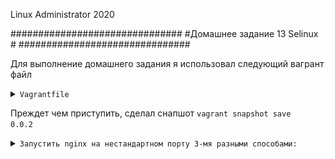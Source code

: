 
Linux Administrator 2020

   ###############################
   #Домашнее задание 13 Selinux  #
   ###############################




Для выполнение домашнего задания я использовал следующий вагрант файл

<details>
<summary><code>Vagrantfile</code></summary>

```
# -*- mode: ruby -*-
# vi: set ft=ruby :
home = ENV['HOME']
ENV["LC_ALL"] = "en_US.UTF-8"

Vagrant.configure(2) do |config|
 config.vm.define "vm-1" do |subconfig|
 subconfig.vm.box = "centos/7"
 subconfig.vm.hostname="rpm"
 subconfig.vm.network :private_network, ip: "192.168.50.11"
 subconfig.vm.provider "virtualbox" do |vb|
 vb.memory = "2024"
 vb.cpus = "1"
 end
 end
 config.vm.provision "ansible" do |ansible|
 ansible.compatibility_mode = "2.0"
 ansible.playbook = "playbook.yml"
end

     end

```

</details>




Преждет чем приступить, сделал снапшот <code>vagrant snapshot save 0.0.2</code>

<details>
<summary><code>Запустить nginx на нестандартном порту 3-мя разными способами:</code></summary>

Первым делом убедимся, что selinux включен

```
[root@selinux ~]# sestatus
SELinux status:                 enabled
SELinuxfs mount:                /sys/fs/selinux
SELinux root directory:         /etc/selinux
Loaded policy name:             targeted
Current mode:                   enforcing
Mode from config file:          enforcing
Policy MLS status:              enabled
Policy deny_unknown status:     allowed
Max kernel policy version:      31
[root@selinux ~]# 


```

Все работает, идем дальше

1) способ ==> Добавление нестандартного порта в имеющийся тип

Наш nginx был устанволен через ansible, поэтому не буду описывать его установку.
Пока он работает на стандартном 80 порту

```
Active Internet connections (servers and established)
Proto Recv-Q Send-Q Local Address           Foreign Address         State       PID/Program name    
tcp        0      0 0.0.0.0:111             0.0.0.0:*               LISTEN      373/rpcbind         
tcp        0      0 0.0.0.0:80              0.0.0.0:*               LISTEN      1182/nginx: master  
tcp        0      0 0.0.0.0:22              0.0.0.0:*               LISTEN      706/sshd            
tcp        0      0 127.0.0.1:25            0.0.0.0:*               LISTEN      939/master          
tcp        0      0 10.0.2.15:22            10.0.2.2:46708          ESTABLISHED 1027/sshd: vagrant  
tcp6       0      0 :::111                  :::*                    LISTEN      373/rpcbind         
tcp6       0      0 :::80                   :::*                    LISTEN      1182/nginx: master  
tcp6       0      0 :::22                   :::*                    LISTEN      706/sshd            
tcp6       0      0 ::1:25                  :::*                    LISTEN      939/master          

```
в конифге nginx.conf изменил порт на 5080, попытался перестартовать выдал ошибку

```
[root@selinux nginx]# systemctl restart nginx
Job for nginx.service failed because the control process exited with error code. See "systemctl status nginx.service" and "journalctl -xe" for details.
[root@selinux nginx]# systemctl status nginx
● nginx.service - The nginx HTTP and reverse proxy server
   Loaded: loaded (/usr/lib/systemd/system/nginx.service; disabled; vendor preset: disabled)
      Active: failed (Result: exit-code) since Sun 2020-07-19 18:46:58 UTC; 7s ago
        Process: 1180 ExecStart=/usr/sbin/nginx (code=exited, status=0/SUCCESS)
          Process: 1241 ExecStartPre=/usr/sbin/nginx -t (code=exited, status=1/FAILURE)
            Process: 1239 ExecStartPre=/usr/bin/rm -f /run/nginx.pid (code=exited, status=0/SUCCESS)
             Main PID: 1182 (code=exited, status=0/SUCCESS)
             
             Jul 19 18:46:58 selinux systemd[1]: Stopped The nginx HTTP and reverse proxy server.
             Jul 19 18:46:58 selinux systemd[1]: Starting The nginx HTTP and reverse proxy server...
             Jul 19 18:46:58 selinux nginx[1241]: nginx: the configuration file /etc/nginx/nginx.conf syntax is ok
             Jul 19 18:46:58 selinux nginx[1241]: nginx: [emerg] bind() to 0.0.0.0:5080 failed (13: Permission denied)
             Jul 19 18:46:58 selinux nginx[1241]: nginx: configuration file /etc/nginx/nginx.conf test failed
             Jul 19 18:46:58 selinux systemd[1]: nginx.service: control process exited, code=exited status=1
             Jul 19 18:46:58 selinux systemd[1]: Failed to start The nginx HTTP and reverse proxy server.
             Jul 19 18:46:58 selinux systemd[1]: Unit nginx.service entered failed state.
             Jul 19 18:46:58 selinux systemd[1]: nginx.service failed.
             

```

Прежде чем приступить установил пакет <code>yum install policycoreutils-python</code> что бы работать с selinux


Далее добавляем правило 
[root@selinux ~]# semanage port -a -t http_port_t -p tcp 5080

 и стартуем наш "nginx" и проверяем

 
```

[root@selinux ~]# systemctl start nginx

[root@selinux ~]# netstat -ntlpa
Active Internet connections (servers and established)
Proto Recv-Q Send-Q Local Address           Foreign Address         State       PID/Program name    
tcp        0      0 0.0.0.0:111             0.0.0.0:*               LISTEN      373/rpcbind         
tcp        0      0 0.0.0.0:22              0.0.0.0:*               LISTEN      706/sshd            
tcp        0      0 0.0.0.0:5080            0.0.0.0:*               LISTEN      1578/nginx: master  
tcp        0      0 127.0.0.1:25            0.0.0.0:*               LISTEN      939/master          
tcp        0      0 10.0.2.15:22            10.0.2.2:47248          ESTABLISHED 1505/sshd: vagrant  
tcp6       0      0 :::111                  :::*                    LISTEN      373/rpcbind         
tcp6       0      0 :::80                   :::*                    LISTEN      1578/nginx: master  
tcp6       0      0 :::22                   :::*                    LISTEN      706/sshd            
tcp6       0      0 ::1:25                  :::*                    LISTEN      939/master          
[root@selinux ~]# 

```

Ну и заодно посмотри добавился ли наш порт в тип

```
[root@selinux nginx]# semanage port -l | grep http_port_t
http_port_t                    tcp      5080, 80, 81, 443, 488, 8008, 8009, 8443, 9000
pegasus_http_port_t            tcp      5988

```



2 Способ ==> переключатели setsebool

Я откатился по снапшоту командой <code>vagrant snapshot restore 0.0.2</code>, что бы установить новый порт сделаем его 5081

Все так же при старте systemd юнита "nginx" выдает ошибку и ссылается на "Отказано в доступе"

<code> Jul 19 19:07:14 selinux nginx[1644]: nginx: [emerg] bind() to 0.0.0.0:5081 failed (13: Permission denied) </code>


Для дальнейшего анализа нам понадобится спец пакет для работы с selinux <code> yum install setroubleshoot-server</code>

После чего я очистил логи "audit.log" что бы ничего не мешало " > /var/log/audit/audit.log"

далее попытался запустить nginx, что бы посмотреть что он мне напишет в логе

<code>audit2why < /var/log/audit/audit.log</code>  

Вывод лога:

```

[root@selinux audit]# audit2why /var/log/audit/audit.log 
^C[root@selinux audit]# audit2why < /var/log/audit/audit.log 
type=AVC msg=audit(1595186154.006:163): avc:  denied  { name_bind } for  pid=1663 comm="nginx" src=5081 scontext=system_u:system_r:httpd_t:s0 tcontext=system_u:object_r:unreserved_port_t:s0 tclass=tcp_socket permissive=0

    Was caused by:
	The boolean nis_enabled was set incorrectly. 
	    Description:
		Allow nis to enabled
		
		    Allow access by executing:
			# setsebool -P nis_enabled 1
			


```

Сделаем так как говорит <code>setsebool -P nis_enabled 1</code>

После чего проверяем

```

[root@selinux audit]# setsebool -P nis_enabled 1
[root@selinux audit]# systemctl start nginx
[root@selinux audit]# netstat -ntlpa
Active Internet connections (servers and established)
Proto Recv-Q Send-Q Local Address           Foreign Address         State       PID/Program name    
tcp        0      0 0.0.0.0:111             0.0.0.0:*               LISTEN      373/rpcbind         
tcp        0      0 0.0.0.0:22              0.0.0.0:*               LISTEN      706/sshd            
tcp        0      0 0.0.0.0:5081            0.0.0.0:*               LISTEN      1836/nginx: master  
tcp        0      0 127.0.0.1:25            0.0.0.0:*               LISTEN      939/master          
tcp        0      0 10.0.2.15:22            10.0.2.2:47274          ESTABLISHED 1527/sshd: vagrant  
tcp6       0      0 :::111                  :::*                    LISTEN      373/rpcbind         
tcp6       0      0 :::80                   :::*                    LISTEN      1836/nginx: master  
tcp6       0      0 :::22                   :::*                    LISTEN      706/sshd            
tcp6       0      0 ::1:25                  :::*                    LISTEN      939/master          
[root@selinux audit]# 

```

3 Способ ==> Формирование и установка модуля SELinux.


Так же откатил вагрант по снапшоту и установил порт 5082 в конфиге nginx

Так же установил пакет для работы с "selinux"

Эмм честно говоря хочется сделать скринты того, что сделал и что  получилось, с вашего позволения, а то устал писать )))

<p align="center"><img src="https://raw.githubusercontent.com/Kostyuk-Ruslan/otus-linux/master/work13_Selinux/photo/1.JPG"></p>

<p align="center"><img src="https://raw.githubusercontent.com/Kostyuk-Ruslan/otus-linux/master/work13_Selinux/photo/2.JPG"></p>



Краткий лекбиз

очистили лог от лишнего и сделали рестарт "nginx" что бы он туда написал ошибку.

Далее из данных лога, формируем модуль с правами Selinuxи после чего загружаем модуль в ядро.



<details>
<summary><code>Обеспечить работоспособность приложения при включенном selinux.</code>

Задание №2) Честно говоря совсем не представляю как решать это задание,начну с логов, а там посмотрим ...


Почистим log audit, что бы ничего лишнего не мешало

```
> /var/log/audit/audiut.log

```

Выполняем команду проверки

```
nsupdate -k /etc/named.zonetransfer.key
server 192.168.50.10
zone ddns.lab 
update add www.ddns.lab. 60 A 192.168.50.15
send
update failed: SERVFAIL

```

На ns01 смотрим лог


```
[root@ns01 ~]# audit2why < /var/log/audit/audit.log 
type=AVC msg=audit(1595698352.983:2341): avc:  denied  { create } for  pid=24253 comm="isc-worker0000" name="named.ddns.lab.view1.jnl" scontext=system_u:system_r:named_t:s0 tcontext=system_u:object_r:etc_t:s0 tclass=file permissive=0

	Was caused by:
		Missing type enforcement (TE) allow rule.

		You can use audit2allow to generate a loadable module to allow this access.

type=AVC msg=audit(1595698435.434:2342): avc:  denied  { create } for  pid=24253 comm="isc-worker0000" name="named.ddns.lab.view1.jnl" scontext=system_u:system_r:named_t:s0 tcontext=system_u:object_r:etc_t:s0 tclass=file permissive=0

	Was caused by:
		Missing type enforcement (TE) allow rule.

		You can use audit2allow to generate a loadable module to allow this access.

type=AVC msg=audit(1595698612.232:2343): avc:  denied  { create } for  pid=24253 comm="isc-worker0000" name="named.ddns.lab.view1.jnl" scontext=system_u:system_r:named_t:s0 tcontext=system_u:object_r:etc_t:s0 tclass=file permissive=0

	Was caused by:
		Missing type enforcement (TE) allow rule.

		You can use audit2allow to generate a loadable module to allow this access.

type=AVC msg=audit(1595698673.461:2344): avc:  denied  { create } for  pid=24253 comm="isc-worker0000" name="named.ddns.lab.view1.jnl" scontext=system_u:system_r:named_t:s0 tcontext=system_u:object_r:etc_t:s0 tclass=file permissive=0

	Was caused by:
		Missing type enforcement (TE) allow rule.

		You can use audit2allow to generate a loadable module to allow this access.

[root@ns01 ~]# audit2why < /var/log/audit/audit.log 
type=AVC msg=audit(1595698352.983:2341): avc:  denied  { create } for  pid=24253 comm="isc-worker0000" name="named.ddns.lab.view1.jnl" scontext=system_u:system_r:named_t:s0 tcontext=system_u:object_r:etc_t:s0 tclass=file permissive=0

	Was caused by:
		Missing type enforcement (TE) allow rule.

		You can use audit2allow to generate a loadable module to allow this access.

type=AVC msg=audit(1595698435.434:2342): avc:  denied  { create } for  pid=24253 comm="isc-worker0000" name="named.ddns.lab.view1.jnl" scontext=system_u:system_r:named_t:s0 tcontext=system_u:object_r:etc_t:s0 tclass=file permissive=0

	Was caused by:
		Missing type enforcement (TE) allow rule.

		You can use audit2allow to generate a loadable module to allow this access.

type=AVC msg=audit(1595698612.232:2343): avc:  denied  { create } for  pid=24253 comm="isc-worker0000" name="named.ddns.lab.view1.jnl" scontext=system_u:system_r:named_t:s0 tcontext=system_u:object_r:etc_t:s0 tclass=file permissive=0

	Was caused by:
		Missing type enforcement (TE) allow rule.

		You can use audit2allow to generate a loadable module to allow this access.

type=AVC msg=audit(1595698673.461:2344): avc:  denied  { create } for  pid=24253 comm="isc-worker0000" name="named.ddns.lab.view1.jnl" scontext=system_u:system_r:named_t:s0 tcontext=system_u:object_r:etc_t:s0 tclass=file permissive=0

	Was caused by:
		Missing type enforcement (TE) allow rule.

		You can use audit2allow to generate a loadable module to allow this access.

```

Посмотри статус systemd named

```

[root@ns01 named]# systemctl status named
● named.service - Berkeley Internet Name Domain (DNS)
   Loaded: loaded (/usr/lib/systemd/system/named.service; enabled; vendor preset: disabled)
   Active: active (running) since Sat 2020-07-25 17:14:37 UTC; 49min ago
  Process: 24250 ExecStart=/usr/sbin/named -u named -c ${NAMEDCONF} $OPTIONS (code=exited, status=0/SUCCESS)
  Process: 24248 ExecStartPre=/bin/bash -c if [ ! "$DISABLE_ZONE_CHECKING" == "yes" ]; then /usr/sbin/named-checkconf -z "$NAMEDCONF"; else echo "Checking of zone files is disabled"; fi (code=exited, status=0/SUCCESS)
 Main PID: 24253 (named)
   CGroup: /system.slice/named.service
           └─24253 /usr/sbin/named -u named -c /etc/named.conf

Jul 25 17:36:52 ns01 named[24253]: /etc/named/dynamic/named.ddns.lab.view1.jnl: create: permission denied
Jul 25 17:36:52 ns01 named[24253]: client @0x7f2d1c5f5990 192.168.50.15#50260/key zonetransfer.key: view view1: updating zone 'ddns.lab/IN': error: jo...cted error
Jul 25 17:37:53 ns01 named[24253]: client @0x7f2d1c5f5990 192.168.50.15#8883/key zonetransfer.key: view view1: signer "zonetransfer.key" approved
Jul 25 17:37:53 ns01 named[24253]: client @0x7f2d1c5f5990 192.168.50.15#8883/key zonetransfer.key: view view1: updating zone 'ddns.lab/IN': adding an ....168.50.15
Jul 25 17:37:53 ns01 named[24253]: /etc/named/dynamic/named.ddns.lab.view1.jnl: create: permission denied
Jul 25 17:37:53 ns01 named[24253]: client @0x7f2d1c5f5990 192.168.50.15#8883/key zonetransfer.key: view view1: updating zone 'ddns.lab/IN': error: jou...cted error
Jul 25 17:52:54 ns01 named[24253]: client @0x7f2d1c5f5990 192.168.50.15#5388/key zonetransfer.key: view view1: signer "zonetransfer.key" approved
Jul 25 17:52:54 ns01 named[24253]: client @0x7f2d1c5f5990 192.168.50.15#5388/key zonetransfer.key: view view1: updating zone 'ddns.lab/IN': adding an ....168.50.15
Jul 25 17:52:54 ns01 named[24253]: /etc/named/dynamic/named.ddns.lab.view1.jnl: create: permission denied
Jul 25 17:52:54 ns01 named[24253]: client @0x7f2d1c5f5990 192.168.50.15#5388/key zonetransfer.key: view view1: updating zone 'ddns.lab/IN': error: jou...cted error
Hint: Some lines were ellipsized, use -l to show in full.
[root@ns01 named]# 


```
Угу, что то он не может создать <code>named.ddns.lab.view.jnl</code>, "отказано в доступе" ну ок посомтрим на контекcт безопасности этого файла может, что интересное выдаст

```
[root@ns01 named]# ll -Z /etc/named/dynamic/named.ddns.lab.view1
-rw-rw----. named named system_u:object_r:etc_t:s0       /etc/named/dynamic/named.ddns.lab.view1


```
И тут меня смутил параметр "etc_t"  вообщем немного погуглив где то прочитал, что нужно ставить тип вместо etc_t в dynamic на "named_cache_t"

Попробуем, че нам стоит то 
<code>semanage fcontext -a -t named_cache_t '/etc/named/dynamic/*'</code>
а потом
```
[root@ns01 dynamic]# restorecon -R -v /etc/named/dynamic/
restorecon reset /etc/named/dynamic context unconfined_u:object_r:etc_t:s0->unconfined_u:object_r:named_cache_t:s0
restorecon reset /etc/named/dynamic/named.ddns.lab context system_u:object_r:etc_t:s0->system_u:object_r:named_cache_t:s0
restorecon reset /etc/named/dynamic/named.ddns.lab.view1 context system_u:object_r:etc_t:s0->system_u:object_r:named_cache_t:s0

```

Проверим наш контекст безопасности и убедимся что он в безопасности

```

[root@ns01 dynamic]# ll -Z *
-rw-rw----. named named system_u:object_r:named_cache_t:s0 named.ddns.lab
-rw-rw----. named named system_u:object_r:named_cache_t:s0 named.ddns.lab.view1

```
На стороне клиента, снова сделаем проверку

```
[root@client ~]# nsupdate -k /etc/named.zonetransfer.key
> server 192.168.50.10
> zone ddns.lab
> update add www.ddns.lab. 60 A 192.168.50.15
> send

```
Ну покрайней мере ошибку не выдал, перейдем снова на сервер ns01

Я вижу что наш файл "named.ddns.lab.view1.jnl" создался 
```
[root@ns01 dynamic]# ll
total 12
-rw-rw----. 1 named named 509 Jul 25 20:24 named.ddns.lab
-rw-rw----. 1 named named 509 Jul 25 20:24 named.ddns.lab.view1
-rw-r--r--. 1 named named 700 Jul 25 20:52 named.ddns.lab.view1.jnl


```

systemd вроде тоже показывает, что все ровно


```

[root@ns01 dynamic]# systemctl status named
● named.service - Berkeley Internet Name Domain (DNS)
   Loaded: loaded (/usr/lib/systemd/system/named.service; enabled; vendor preset: disabled)
   Active: active (running) since Sat 2020-07-25 20:57:15 UTC; 50s ago
  Process: 8335 ExecStop=/bin/sh -c /usr/sbin/rndc stop > /dev/null 2>&1 || /bin/kill -TERM $MAINPID (code=exited, status=0/SUCCESS)
  Process: 8350 ExecStart=/usr/sbin/named -u named -c ${NAMEDCONF} $OPTIONS (code=exited, status=0/SUCCESS)
  Process: 8348 ExecStartPre=/bin/bash -c if [ ! "$DISABLE_ZONE_CHECKING" == "yes" ]; then /usr/sbin/named-checkconf -z "$NAMEDCONF"; else echo "Checking of zone files is disabled"; fi (code=exited, status=0/SUCCESS)
 Main PID: 8352 (named)
   CGroup: /system.slice/named.service
           └─8352 /usr/sbin/named -u named -c /etc/named.conf

Jul 25 20:57:15 ns01 named[8352]: automatic empty zone: view default: 126.100.IN-ADDR.ARPA
Jul 25 20:57:15 ns01 named[8352]: automatic empty zone: view default: 127.100.IN-ADDR.ARPA
Jul 25 20:57:15 ns01 named[8352]: automatic empty zone: view default: 127.IN-ADDR.ARPA
Jul 25 20:57:15 ns01 named[8352]: automatic empty zone: view default: 254.169.IN-ADDR.ARPA
Jul 25 20:57:15 ns01 named[8352]: automatic empty zone: view default: 2.0.192.IN-ADDR.ARPA
Jul 25 20:57:15 ns01 named[8352]: automatic empty zone: view default: 100.51.198.IN-ADDR.ARPA
Jul 25 20:57:15 ns01 named[8352]: automatic empty zone: view default: 113.0.203.IN-ADDR.ARPA
Jul 25 20:57:15 ns01 systemd[1]: Started Berkeley Internet Name Domain (DNS).
Jul 25 20:58:02 ns01 named[8352]: client @0x7f66a803c3e0 192.168.50.15#16756/key zonetransfer.key: view view1: signer "zonetransfer.key" approved
Jul 25 20:58:02 ns01 named[8352]: client @0x7f66a803c3e0 192.168.50.15#16756/key zonetransfer.key: view view1: updating zone 'ddns.lab/IN': adding an ....168.50.15
Hint: Some lines were ellipsized, use -l to show in full.
[root@ns01 dynamic]# 

```
Вообщем често не знаю, правильно ли я сделал или нет, еще как варианты это отключить его со стороны клиента и сервера в конфиге поставить на <code>disabled</code>
или <code>setenforce 0</code>

Ну или же еще как вариант можно попробовать с памраметром setsebool поиграться

</details>

